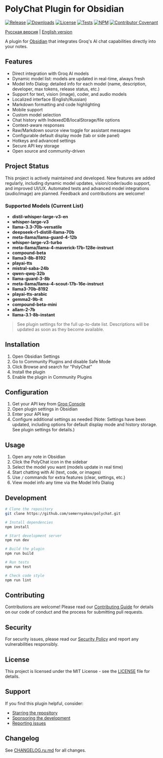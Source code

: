 # PolyChat Plugin for Obsidian

[![Release](https://img.shields.io/github/v/release/semernyakov/polychat?style=flat-square)](https://github.com/semernyakov/polychat/releases/latest)
[![Downloads](https://img.shields.io/github/downloads/semernyakov/polychat/total?style=flat-square)](https://github.com/semernyakov/polychat/releases)
[![License](https://img.shields.io/github/license/semernyakov/polychat?style=flat-square)](LICENSE)
[![Tests](https://img.shields.io/github/actions/workflow/status/semernyakov/polychat/ci.yml?branch=master&style=flat-square)](https://github.com/semernyakov/polychat/actions/workflows/ci.yml)
[![NPM](https://img.shields.io/npm/v/groq-poly-chat?style=flat-square)](https://www.npmjs.com/package/groq-poly-chat)
[![Contributor Covenant](https://img.shields.io/badge/Contributor%20Covenant-2.1-4baaaa?style=flat-square)](CODE_OF_CONDUCT.md)

<!-- [![Coverage](https://img.shields.io/codecov/c/github/semernyakov/groq-chat-plugin?style=flat-square)](https://codecov.io/gh/semernyakov/groq-chat-plugin) -->

[Русская версия](docs/README.ru.md) | [English version](README.md)

A plugin for [Obsidian](https://obsidian.md) that integrates Groq's AI chat capabilities directly into your notes.

## Features

- Direct integration with Groq AI models
- Dynamic model list: models are updated in real-time, always fresh
- Model Info Dialog: detailed info for each model (name, description, developer, max tokens, release status, etc.)
- Support for text, vision (image), coder, and audio models
- Localized interface (English/Russian)
- Markdown formatting and code highlighting
- Mobile support
- Custom model selection
- Chat history with IndexedDB/localStorage/file options
- Context-aware responses
- Raw/Markdown source view toggle for assistant messages
- Configurable default display mode (tab or side panel)
- Hotkeys and advanced settings
- Secure API key storage
- Open source and community-driven

## Project Status

This project is actively maintained and developed. New features are added regularly, including dynamic model updates, vision/coder/audio support, and improved UI/UX. Automated tests and advanced model integrations (audio/image) are planned. Feedback and contributions are welcome!

### Supported Models (Current List)

- **distil-whisper-large-v3-en**
- **whisper-large-v3**
- **llama-3.3-70b-versatile**
- **deepseek-r1-distill-llama-70b**
- **meta-llama/llama-guard-4-12b**
- **whisper-large-v3-turbo**
- **meta-llama/llama-4-maverick-17b-128e-instruct**
- **compound-beta**
- **llama3-8b-8192**
- **playai-tts**
- **mistral-saba-24b**
- **qwen-qwq-32b**
- **llama-guard-3-8b**
- **meta-llama/llama-4-scout-17b-16e-instruct**
- **llama3-70b-8192**
- **playai-tts-arabic**
- **gemma2-9b-it**
- **compound-beta-mini**
- **allam-2-7b**
- **llama-3.1-8b-instant**

> See plugin settings for the full up-to-date list. Descriptions will be updated as soon as they become available.

## Installation

1. Open Obsidian Settings
2. Go to Community Plugins and disable Safe Mode
3. Click Browse and search for "PolyChat"
4. Install the plugin
5. Enable the plugin in Community Plugins

## Configuration

1. Get your API key from [Groq Console](https://console.groq.com)
2. Open plugin settings in Obsidian
3. Enter your API key
4. Configure additional settings as needed (Note: Settings have been updated, including options for default display mode and history storage. See plugin settings for details.)

## Usage

1. Open any note in Obsidian
2. Click the PolyChat icon in the sidebar
3. Select the model you want (models update in real time)
4. Start chatting with AI (text, code, or images)
5. Use `/` commands for extra features (clear, settings, etc.)
6. View model info any time via the Model Info Dialog

## Development

```bash
# Clone the repository
git clone https://github.com/semernyakov/polychat.git

# Install dependencies
npm install

# Start development server
npm run dev

# Build the plugin
npm run build

# Run tests
npm run test

# Check code style
npm run lint
```

## Contributing

Contributions are welcome! Please read our [Contributing Guide](CONTRIBUTING.md) for details on our code of conduct and the process for submitting pull requests.

## Security

For security issues, please read our [Security Policy](SECURITY.md) and report any vulnerabilities responsibly.

## License

This project is licensed under the MIT License - see the [LICENSE](LICENSE) file for details.

## Support

If you find this plugin helpful, consider:

- [Starring the repository](https://github.com/semernyakov/polychat)
- [Sponsoring the development](https://yoomoney.ru/fundraise/194GT5A5R07.250321)
- [Reporting issues](https://github.com/semernyakov/polychat/issues)

## Changelog

See [CHANGELOG.ru.md](CHANGELOG.ru.md) for all changes.
